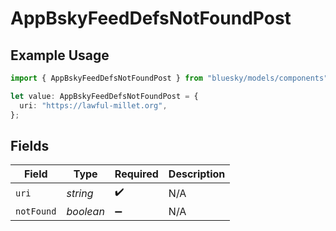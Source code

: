 # AppBskyFeedDefsNotFoundPost

## Example Usage

```typescript
import { AppBskyFeedDefsNotFoundPost } from "bluesky/models/components";

let value: AppBskyFeedDefsNotFoundPost = {
  uri: "https://lawful-millet.org",
};
```

## Fields

| Field              | Type               | Required           | Description        |
| ------------------ | ------------------ | ------------------ | ------------------ |
| `uri`              | *string*           | :heavy_check_mark: | N/A                |
| `notFound`         | *boolean*          | :heavy_minus_sign: | N/A                |